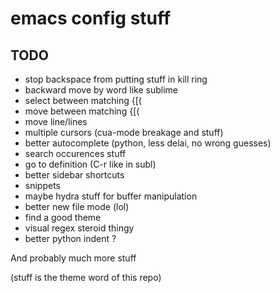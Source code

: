 # emacs config stuff

## TODO
- stop backspace from putting stuff in kill ring
- backward move by word like sublime
- select between matching {[(
- move between matching {[(
- move line/lines
- multiple cursors (cua-mode breakage and stuff)
- better autocomplete (python, less delai, no wrong guesses)
- search occurences stuff
- go to definition (C-r like in subl)
- better sidebar shortcuts
- snippets
- maybe hydra stuff for buffer manipulation
- better new file mode (lol)
- find a good theme
- visual regex steroid thingy
- better python indent ?

And probably much more stuff

(stuff is the theme word of this repo)